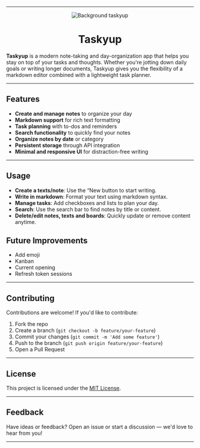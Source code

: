 
---
<p align="center">
<img alt="Background taskyup" src="https://github.com/user-attachments/assets/320590b3-b697-4a6d-9c93-49ab0fea4219"/>
</p>

<h1 align="center">
 Taskyup
</h1>

**Taskyup** is a modern note-taking and day-organization app that helps you stay on top of your tasks and thoughts. Whether you're jotting down daily goals or writing longer documents, Taskyup gives you the flexibility of a markdown editor combined with a lightweight task planner.

---

## Features

- **Create and manage notes** to organize your day
- **Markdown support** for rich text formatting
- **Task planning** with to-dos and reminders
- **Search functionality** to quickly find your notes
- **Organize notes by date** or category
- **Persistent storage** through API integration
- **Minimal and responsive UI** for distraction-free writing

---

## Usage

- **Create a texts/note**: Use the “New button to start writing.
- **Write in markdown**: Format your text using markdown syntax.
- **Manage tasks**: Add checkboxes and lists to plan your day.
- **Search**: Use the search bar to find notes by title or content.
- **Delete/edit notes, texts and boards**: Quickly update or remove content anytime.

## Future Improvements

- Add emoji
- Kanban
- Current opening
- Refresh token sessions

---

## Contributing

Contributions are welcome! If you'd like to contribute:

1. Fork the repo
2. Create a branch (`git checkout -b feature/your-feature`)
3. Commit your changes (`git commit -m 'Add some feature'`)
4. Push to the branch (`git push origin feature/your-feature`)
5. Open a Pull Request

---

## License

This project is licensed under the [MIT License](LICENSE).

---

## Feedback

Have ideas or feedback? Open an issue or start a discussion — we'd love to hear from you!

---

